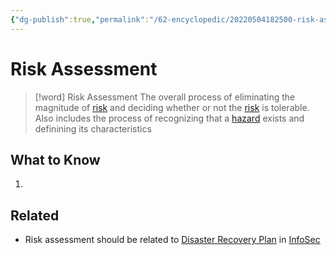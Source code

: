 ```yaml
---
{"dg-publish":true,"permalink":"/62-encyclopedic/20220504182500-risk-assessment/","dgHomeLink":true,"dgPassFrontmatter":false}
---
```



# Risk Assessment

> [!word] Risk Assessment
> The overall process of eliminating the magnitude of [risk](20220504160045-risk.md) and deciding whether or not the [risk](20220504160045-risk.md) is tolerable.
> Also includes the process of recognizing that a [hazard](20220504155837-hazard.md) exists and definining its characteristics

## What to Know

1.

## Related

- Risk assessment should be related to [Disaster Recovery Plan](20220419123704-disaster-recovery-plan.md) in [InfoSec](20220419105949-information-security.md)
